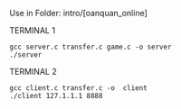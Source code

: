Use in Folder: intro/[oanquan_online]

TERMINAL 1
```
gcc server.c transfer.c game.c -o server
./server
```

TERMINAL 2
```
gcc client.c transfer.c -o  client
./client 127.1.1.1 8888
```